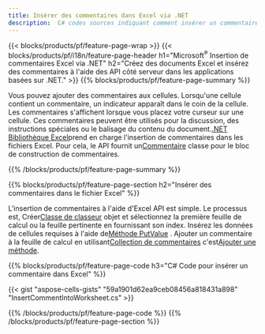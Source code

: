 ```yaml
---
title: Insérer des commentaires dans Excel via .NET
description:  C# codes sources indiquant comment insérer un commentaire dans les fichiers Excel Microsoft à l'aide de la bibliothèque .NET.
---
```

{{< blocks/products/pf/feature-page-wrap >}}
{{< blocks/products/pf/i18n/feature-page-header h1="Microsoft<sup>&reg;</sup> Insertion de commentaires Excel via .NET" h2="Créez des documents Excel et insérez des commentaires à l\'aide des API côté serveur dans les applications basées sur .NET." >}}
{{% blocks/products/pf/feature-page-summary %}}

 Vous pouvez ajouter des commentaires aux cellules. Lorsqu'une cellule contient un commentaire, un indicateur apparaît dans le coin de la cellule. Les commentaires s'affichent lorsque vous placez votre curseur sur une cellule. Ces commentaires peuvent être utilisés pour la discussion, des instructions spéciales ou le balisage du contenu du document.[.NET Bibliothèque Excel](/cells/fr/net/)prend en charge l'insertion de commentaires dans les fichiers Excel. Pour cela, le API fournit un[Commentaire](https://reference.aspose.com/cells/net/aspose.cells/comment) classe pour le bloc de construction de commentaires.

{{% /blocks/products/pf/feature-page-summary %}}

{{% blocks/products/pf/feature-page-section h2="Insérer des commentaires dans le fichier Excel" %}}

 L'insertion de commentaires à l'aide d'Excel API est simple. Le processus est, Créer[Classe de classeur](https://reference.aspose.com/cells/net/aspose.cells/workbook) objet et sélectionnez la première feuille de calcul ou la feuille pertinente en fournissant son index. Insérez les données de cellules requises à l'aide de[Méthode PutValue](https://reference.aspose.com/cells/net/aspose.cells/cell/methods/putvalue/index) . Ajouter un commentaire à la feuille de calcul en utilisant[Collection de commentaires](https://reference.aspose.com/cells/net/aspose.cells/commentcollection) c'est[Ajouter une méthode](https://reference.aspose.com/cells/net/aspose.cells.commentcollection/add/methods/1).

{{% blocks/products/pf/feature-page-code h3="C# Code pour insérer un commentaire dans Excel" %}}

{{< gist "aspose-cells-gists" "59a1901d62ea9ceb08456a818431a898" "InsertCommentIntoWorksheet.cs" >}}

{{% /blocks/products/pf/feature-page-code %}}
{{% /blocks/products/pf/feature-page-section %}}
